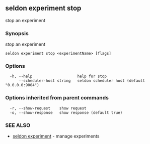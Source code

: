 ## seldon experiment stop

stop an experiment

### Synopsis

stop an experiment

```
seldon experiment stop <experimentName> [flags]
```

### Options

```
  -h, --help                    help for stop
      --scheduler-host string   seldon scheduler host (default "0.0.0.0:9004")
```

### Options inherited from parent commands

```
  -r, --show-request    show request
  -o, --show-response   show response (default true)
```

### SEE ALSO

* [seldon experiment](seldon_experiment.md)	 - manage experiments


